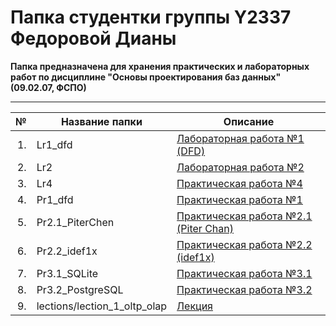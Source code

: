 # Папка студентки группы Y2337 Федоровой Дианы

**Папка предназначена для хранения практических и лабораторных работ по дисциплине "Основы проектирования баз данных" (09.02.07, ФСПО)**

_________________

|№|Название папки | Описание |
|---:|----------------|----------|
|1.|Lr1_dfd| [Лабораторная работа №1 (DFD)](./Lr1_dfd)|
|2.|Lr2| [Лабораторная работа №2](./Lr2)|
|3.|Lr4|[Практическая работа №4](./Lr4)|
|4.|Pr1_dfd | [Практическая работа №1](./Pr1_dfd)|
|5.|Pr2.1_PiterChen| [Практическая работа №2.1 (Piter Chan)](./Pr2.1_PiterChen)|
|6.|Pr2.2_idef1x| [Практическая работа №2.2 (idef1x)](./Pr2.2_idef1x)|
|7.|Pr3.1_SQLite| [Практическая работа №3.1](./Pr3.1_SQLite)|
|8.|Pr3.2_PostgreSQL| [Практическая работа №3.2](./Pr3.2_PostgreSQL)|
|9.|lections/lection_1_oltp_olap | [Лекция](./lections/lection_1_oltp_olap)|



